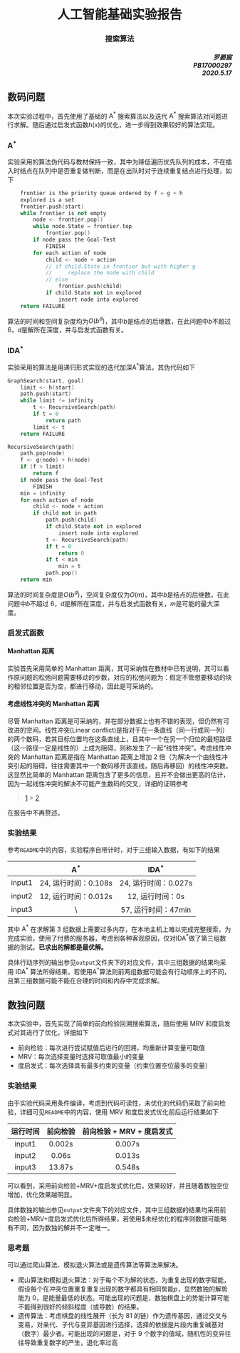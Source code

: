# <center>人工智能基础实验报告</center>

### <center>搜索算法</center>

##### <p align="right">罗晏宸</br>PB17000297</br>2020.5.17</p>

## 数码问题

本次实验过程中，首先使用了基础的 $\text{A}^*$ 搜索算法以及迭代 $\text{A}^*$ 搜索算法对问题进行求解。随后通过启发式函数$h(x)$的优化，进一步得到效果较好的算法实现。

### $\text{A}^*$

实验采用的算法伪代码与教材保持一致，其中为降低遍历优先队列的成本，不在插入时结点在队列中是否重复做判断，而是在出队时对于连续重复结点进行处理，如下

```c++
    frontier is the priority queue ordered by f = g + h
    explored is a set
    frontier.push(start)
    while frontier is not empty
        node <- frontier.pop()
        while node.State = frontier.top
            frontier.pop()
        if node pass the Goal-Test
            FINISH
        for each action of node
            child <- node + action
            // if child.State in frontier but with higher g
            //     replace the node with child
            // else
                frontier.push(child)
            if child.State not in explored
                insert node into explored
    return FAILURE
```

算法的时间和空间复杂度均为$O(b^d)$，其中$b$是结点的后继数，在此问题中$b$不超过 6，$d$是解所在深度，并与启发式函数有关。

### $\text{IDA}^*$

实验采用的算法是用递归形式实现的迭代加深$\text{A}^*$算法，其伪代码如下

```c++
GraphSearch(start, goal)
    limit <- h(start)
    path.push(start)
    while limit != infinity
        t <- RecursiveSearch(path)
        if t = 0
            return path
        limit <- t
    return FAILURE

RecursiveSearch(path)
    path.pop(node)
    f <- g(node) + h(node)
    if (f > limit)
        return f
    if node pass the Goal-Test
        FINISH
    min = infinity
    for each action of node
        child <- node + action
        if child not in path
            path.push(child)
            if child.State not in explored
                insert node into explored
            t <- RecursiveSearch(path)
            if t = 0
                return 0
            if t < min
                min = t
            path.pop()
    return min
```

算法的时间复杂度是$O(b^d)$，空间复杂度仅为$O(m)$，其中$b$是结点的后继数，在此问题中$b$不超过 6，$d$是解所在深度，并与启发式函数有关，$m$是可能的最大深度。

### 启发式函数

#### Manhattan 距离

实验首先采用简单的 Manhattan 距离，其可采纳性在教材中已有说明，其可以看作原问题的松弛问题需要移动的步数，对应的松弛问题为：假定不管想要移动的块的相邻位置是否为空，都进行移动，因此是可采纳的。

#### 考虑线性冲突的 Manhattan 距离

尽管 Manhattan 距离是可采纳的，并在部分数据上也有不错的表现，但仍然有可改进的空间。线性冲突(Linear conflict)是指对于在一条直线（同一行或同一列）的两个数码，若其目标位置均在这条直线上，且其中一个在另一个归位的最短路径（这一路径一定是线性的）上成为阻碍，则称发生了一起“线性冲突”。考虑线性冲突的 Manhattan 距离是指在 Manhattan 距离上增加 2 倍（为解决一个由线性冲突引起的阻碍，往往需要其中一个数码移开该直线，随后再移回）的线性冲突数。这显然比简单的 Manhattan 距离包含了更多的信息，且并不会做出更高的估计，因为一起线性冲突的解决不可能产生数码的交叉，详细的证明参考

> [1](https://academiccommons.columbia.edu/doi/10.7916/D8154QZT/download) > [2](https://algorithmsinsight.wordpress.com/graph-theory-2/a-star-in-general/implementing-a-star-to-solve-n-puzzle/)

在报告中不再赘述。

### 实验结果

参考`README`中的内容，实验程序自带计时，对于三组输入数据，有如下的结果

|        |     $\text{A}^*$     |    $\text{IDA}^*$    |
| :----: | :------------------: | :------------------: |
| input1 | 24, 运行时间：0.108s | 24, 运行时间：0.027s |
| input2 | 12, 运行时间：0.012s |   12, 运行时间：0s   |
| input3 |          \           | 57, 运行时间：47min  |

其中 $\text{A}^*$ 在求解第 3 组数据上需要过多内存，在本地主机上难以完成完整搜索，为完成实验，使用了付费的服务器，考虑到各种客观原因，仅对$\text{IDA}^*$做了第三组数据的测试。**已求出的解都是最优解。**

具体行动序列的输出参见`output`文件夹下的对应文件，其中三组数据的结果均采用 $\text{IDA}^*$ 算法所得结果，若使用$\text{A}^*$算法则前两组数据可能会有行动顺序上的不同，且第三组数据可能不能在合理的时间和内存中完成求解。

## 数独问题

本次实验中，首先实现了简单的前向检验回溯搜索算法，随后使用 MRV 和度启发式对其进行了优化，详细如下

-   前向检验：每次进行尝试赋值后进行的回溯，均重新计算变量可取值
-   MRV：每次选择变量时选择可取值最小的变量
-   度启发式：每次选择具有最多约束的变量（约束位置空位最多的变量）

### 实验结果

由于实验代码采用条件编译，考虑到代码可读性，未优化的代码仍采取了前向检验，详细可见`README`中的内容，使用 MRV 和度启发式优化前后运行结果如下

| 运行时间 | 前向检验 | 前向检验 + MRV + 度启发式 |
| :------: | :------: | :-----------------------: |
|  input1  |  0.002s  |          0.007s           |
|  input2  |  0.06s   |          0.013s           |
|  input3  |  13.87s  |          0.548s           |

可以看到，采用前向检验+MRV+度启发式优化后，效果较好，并且随着数独空位增加，优化效果越明显。

具体数独的输出参见`output`文件夹下的对应文件，其中三组数据的结果均采用前向检验+MRV+度启发式优化后所得结果，若使用\$未经优化的程序则数据可能略有不同，因为数独的解并不一定唯一。

### 思考题

可以通过爬山算法、模拟退火算法或是遗传算法等算法来解决。

-   爬山算法和模拟退火算法：对于每个不为解的状态，为重复出现的数字赋能，假设每个在冲突位置重复重复出现的数字都具有相同势能$p$，显然数独的解势能为 0，是能量最低的状态。可能出现的问题是，数独棋盘上的势能计算可能不能得到很好的倾斜程度（或导数）的结果。
-   遗传算法：考虑棋盘的线性展开（长为 81 的链）作为遗传基因，通过交叉与变易，对亲代、子代与变异基因进行选择，选择的依据是片段内重复碱基对（数字）最少者。可能出现的问题是，对于 9 个数字的值域，随机性的变异往往导致重复数字的产生，退化率过高

